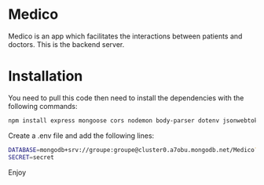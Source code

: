 # Medico

Medico is an app which facilitates the interactions between patients and doctors. This is the backend server.

# Installation

You need to pull this code then need to install the dependencies with the following commands:

```bash
npm install express mongoose cors nodemon body-parser dotenv jsonwebtoken bcryptjs cookie-parser
```

Create a .env file and add the following lines:

```bash
DATABASE=mongodb+srv://groupe:groupe@cluster0.a7obu.mongodb.net/Medico?retryWrites=true&w=majority
SECRET=secret
```

Enjoy
